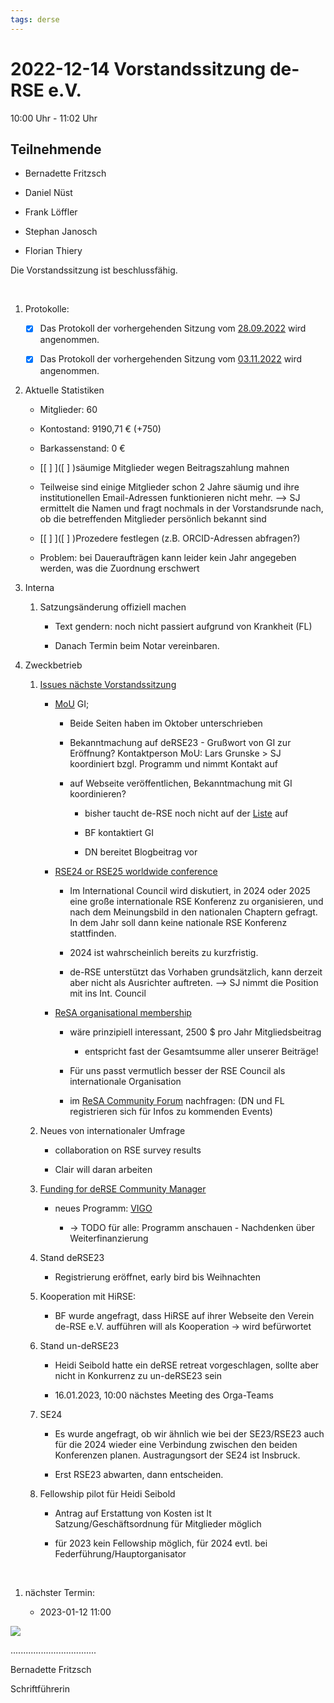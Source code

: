 ```yaml
---
tags: derse
---
```


2022-12-14 Vorstandssitzung de-RSE e.V.
=======================================

10:00 Uhr - 11:02 Uhr

Teilnehmende
------------

-   Bernadette Fritzsch

-   Daniel Nüst

-   Frank Löffler

-   Stephan Janosch

-   Florian Thiery

Die Vorstandssitzung ist beschlussfähig.

 

1.  Protokolle:

    -   [x] Das Protokoll der vorhergehenden Sitzung vom
        [28.09.2022](https://github.com/DE-RSE/protokolle/blob/master/Vorstandssitzungen/Protokoll-Vorstand-deRSE-2022-09-28.md)
        wird angenommen.

    -   [x] Das Protokoll der vorhergehenden Sitzung vom
        [03.11.2022](https://github.com/DE-RSE/protokolle/blob/master/Vorstandssitzungen/Protokoll-Vorstand-deRSE-2022-11-03.md)
        wird angenommen.

2.  Aktuelle Statistiken

    -   Mitglieder: 60

    -   Kontostand: 9190,71 € (+750)

    -   Barkassenstand: 0 €

    -   [[ ] ]([ ] )säumige Mitglieder wegen Beitragszahlung mahnen

    -   Teilweise sind einige Mitglieder schon 2 Jahre säumig und ihre
        institutionellen Email-Adressen funktionieren nicht mehr. --\> SJ
        ermittelt die Namen und fragt nochmals in der Vorstandsrunde nach, ob
        die betreffenden Mitglieder persönlich bekannt sind

    -   [[ ] ]([ ] )Prozedere festlegen (z.B. ORCID-Adressen abfragen?)

    -   Problem: bei Daueraufträgen kann leider kein Jahr angegeben werden, was
        die Zuordnung erschwert

3.  Interna

    1.  Satzungsänderung offiziell machen

        -   Text gendern: noch nicht passiert aufgrund von Krankheit (FL)

        -   Danach Termin beim Notar vereinbaren.

4.  Zweckbetrieb

    1.  [Issues nächste
        Vorstandssitzung](https://github.com/DE-RSE/vorstand/issues?q=is%3Aissue+is%3Aopen+sort%3Aupdated-desc+label%3A%22n%C3%A4chste+Vorstandssitzung%22)

        -   [MoU](https://github.com/DE-RSE/vorstand/issues/81) GI;

            -   Beide Seiten haben im Oktober unterschrieben

            -   Bekanntmachung auf deRSE23 - Grußwort von GI zur Eröffnung?
                Kontaktperson MoU: Lars Grunske \> SJ koordiniert bzgl. Programm
                und nimmt Kontakt auf

            -   auf Webseite veröffentlichen, Bekanntmachung mit GI
                koordinieren?

                -   bisher taucht de-RSE noch nicht auf der
                    [Liste](https://gi.de/fileadmin/GI/Hauptseite/Service/Vorteile/Doppelmitgliedschaften_*Organisationen*.pdf)
                    auf

                -   BF kontaktiert GI

                -   DN bereitet Blogbeitrag vor

        -   [RSE24 or RSE25 worldwide
            conference](https://github.com/DE-RSE/vorstand/issues/142)

            -   Im International Council wird diskutiert, in 2024 oder 2025 eine
                große internationale RSE Konferenz zu organisieren, und nach dem
                Meinungsbild in den nationalen Chaptern gefragt. In dem Jahr
                soll dann keine nationale RSE Konferenz stattfinden.

            -   2024 ist wahrscheinlich bereits zu kurzfristig.

            -   de-RSE unterstützt das Vorhaben grundsätzlich, kann derzeit aber
                nicht als Ausrichter auftreten. --\> SJ nimmt die Position mit
                ins Int. Council

        -   [ReSA organisational
            membership](https://github.com/DE-RSE/vorstand/issues/145)

            -   wäre prinzipiell interessant, 2500 \$ pro Jahr Mitgliedsbeitrag

                -   entspricht fast der Gesamtsumme aller unserer Beiträge!

            -   Für uns passt vermutlich besser der RSE Council als
                internationale Organisation

            -   im [ReSA Community
                Forum](https://www.researchsoft.org/events/2022-06/) nachfragen:
                (DN und FL registrieren sich für Infos zu kommenden Events)

    2.  Neues von internationaler Umfrage

        -   collaboration on RSE survey results

        -   Clair will daran arbeiten

    3.  [Funding for deRSE Community
        Manager](https://pad.gwdg.de/lwL9YnSPSmavv74woU_pkA#)

        -   neues Programm:
            [VIGO](https://www.dfg.de/foerderung/info_wissenschaft/2022/info_wissenschaft_22_18/index.html)

            -   → TODO für alle: Programm anschauen - Nachdenken über
                Weiterfinanzierung

    4.  Stand deRSE23

        -   Registrierung eröffnet, early bird bis Weihnachten

    5.  Kooperation mit HiRSE:

        -   BF wurde angefragt, dass HiRSE auf ihrer Webseite den Verein de-RSE
            e.V. aufführen will als Kooperation -\> wird befürwortet

    6.  Stand un-deRSE23

        -   Heidi Seibold hatte ein deRSE retreat vorgeschlagen, sollte aber
            nicht in Konkurrenz zu un-deRSE23 sein

        -   16.01.2023, 10:00 nächstes Meeting des Orga-Teams

    7.  SE24

        -   Es wurde angefragt, ob wir ähnlich wie bei der SE23/RSE23 auch für
            die 2024 wieder eine Verbindung zwischen den beiden Konferenzen
            planen. Austragungsort der SE24 ist Insbruck.

        -   Erst RSE23 abwarten, dann entscheiden.

    8.  Fellowship pilot für Heidi Seibold

        -   Antrag auf Erstattung von Kosten ist lt Satzung/Geschäftsordnung für
            Mitglieder möglich

        -   für 2023 kein Fellowship möglich, für 2024 evtl. bei
            Federführung/Hauptorganisator

 

1.  nächster Termin:

    -   2023-01-12 11:00

![](spacer.jpg)

..................................

Bernadette Fritzsch

Schriftführerin

